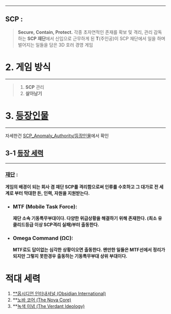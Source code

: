 ***
## SCP :
> **Secure, Contain, Protect.**
> 각종 초자연적인 존재를 확보 및 격리, 관리 감독하는 **SCP 재단**에서 신입으로 근무하게 된 **T**(주인공)이 SCP 재단에서 일을 하며 벌어지는 일들을 담은 3D 호러 경영 게임

# 2. 게임 방식
***
>1. **SCP** 관리 
>2. **살아남기**

# 3. [등장인물](obsidian://open?vault=SCP_Anomaly%20_Authority&file=%EB%AC%B4%EC%A0%9C%20%ED%8F%B4%EB%8D%94%2F%EB%93%B1%EC%9E%A5%EC%9D%B8%EB%AC%BC)
***
자세한건 [SCP_Anomaly_Authority/등장인물]()에서 확인
## 3-1 [등장 세력]()
***
### [재단]() : 
**게임의 배경이 되는 회사 겸 재단 SCP를 격리함으로써 인류를 수호하고 그 대가로 전 세계로 부터 막대한 돈, 인력, 자원을 지원받는다.**
- ### MTF (Mobile Task Force):
	**재단 소속 기동특무부대이다. 다양한 위급상황을 해결하기 위해 존재한다. 
	(최소 유클리드등급 이상 SCP격리 실패)부터 출동한다.**
- ### Omega Command (ΩC): 
	**MTF로도 답이없는 심각한 상황이오면 출동한다. 왠만한 일들은 MTF선에서 정리가 되지만
	그렇지 못한경우 출동하는 기동특무부대 상위 부대이다.**

# 적대 세력
1. [**옵시디언 인터내셔널 (Obsidian International)]()
2. **[노바 코어 (The Nova Core)]()
3. **[녹색 이념 (The Verdant Ideology)]()

